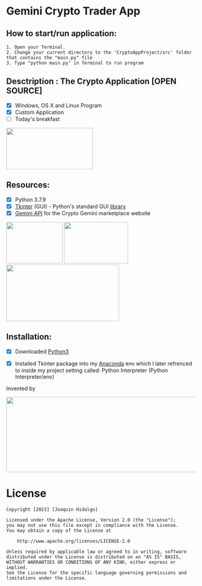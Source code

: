 # Gemini Crypto Trader App


## How to start/run application:
    1. Open your Terminal.
    2. Change your current directory to the 'CryptoAppProject/src' folder that contains the "main.py" file
    3. Type "python main.py" in Terminal to run program
    

## Desctription : The Crypto Application [OPEN SOURCE]
- [x] Windows, OS X and Linux Program
- [x] Custom Application
- [ ] Today's breakfast

<img src="https://github.com/jhidalgo-utep/GeminiCryptoTrader/assets/84790891/922c184e-8017-4ad9-9cb1-81c2375d8c54" style=" width:230px ; height:110px">
    

## Resources:
- [x] Python 3.7.9 
- [x] [Tkinter](http://tkdocs.com/tutorial/install.html) (GUI) - Python's standard GUI [library](https://docs.gemini.com/)
- [x] [Gemini API](https://docs.python.org/3/library/tk.html) for the Crypto Gemini marketplace website

<img src="https://github.com/jhidalgo-utep/GeminiCryptoTrader/assets/84790891/e2b8fc2d-d398-4291-96f1-05521fcf1120" style=" width:150px ; height:110px">
<img src="https://github.com/jhidalgo-utep/GeminiCryptoTrader/assets/84790891/ded6633d-01ab-4913-812b-e8a87f8a2cb7" style=" width:170px ; height:110px">
<img src="https://github.com/jhidalgo-utep/GeminiCryptoTrader/assets/84790891/3be09dc2-6f74-45bc-b163-b93f179ad909" style=" width:300px ; height:150px">
     

## Installation:
- [x] Downloaded [Python3](https://www.python.org/downloads/release/python-379/)
- [x] Installed Tkinter package into my [Anaconda](https://www.anaconda.com/download) env which I later refrenced to inside my project setting called: Python Interpreter (Python Interpreter/env)





<p> </p>

<p>Invented by</p>
<img src="https://github.com/jhidalgo-utep/GeminiCryptoTrader/assets/84790891/14c19a92-cf47-44ee-92e8-2f7a2bbd7b64" style=" width:700px ; height:200px">




# License
    Copyright [2023] [Joaquin Hidalgo]

    Licensed under the Apache License, Version 2.0 (the "License");
    you may not use this file except in compliance with the License.
    You may obtain a copy of the License at

        http://www.apache.org/licenses/LICENSE-2.0

    Unless required by applicable law or agreed to in writing, software
    distributed under the License is distributed on an "AS IS" BASIS,
    WITHOUT WARRANTIES OR CONDITIONS OF ANY KIND, either express or implied.
    See the License for the specific language governing permissions and
    limitations under the License.
  

